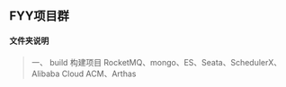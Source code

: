 ## FYY项目群

#### 文件夹说明

> 一、 build 构建项目
> RocketMQ、mongo、ES、Seata、SchedulerX、Alibaba Cloud ACM、Arthas